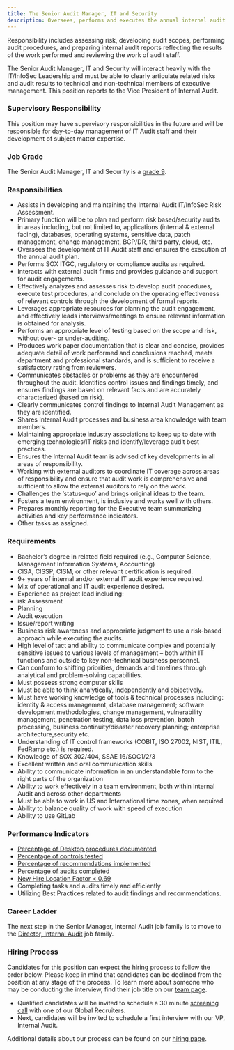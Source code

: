 ```yaml
---
title: The Senior Audit Manager, IT and Security
description: Oversees, performs and executes the annual internal audit plan of Information Technology (IT) and Information Security (InfoSec) audits.
---
```

Responsibility includes assessing risk, developing audit scopes, performing audit procedures, and preparing internal audit reports reflecting the results of the work performed and reviewing the work of audit staff.

The Senior Audit Manager, IT and Security will interact heavily with the IT/InfoSec Leadership and must be able to clearly articulate related risks and audit results to technical and non-technical members of executive management. This position reports to the Vice President of Internal Audit.

### Supervisory Responsibility

This position may have supervisory responsibilities in the future and will be responsible for day-to-day management of IT Audit staff and their development of subject matter expertise.

### Job Grade

The Senior Audit Manager, IT and Security is a [grade 9](/handbook/total-rewards/compensation/compensation-calculator/#gitlab-job-grades).

### Responsibilities

- Assists in developing and maintaining the Internal Audit IT/InfoSec Risk Assessment.
- Primary function will be to plan and perform risk based/security audits in areas including, but not limited to, applications (internal & external facing), databases, operating systems, sensitive data, patch management, change management, BCP/DR, third party, cloud, etc.
- Oversees the development of IT Audit staff and ensures the execution of the annual audit plan.
- Performs SOX ITGC, regulatory or compliance audits as required.
- Interacts with external audit firms and provides guidance and support for audit engagements.
- Effectively analyzes and assesses risk to develop audit procedures, execute test procedures, and conclude on the operating effectiveness of relevant controls through the development of formal reports.
- Leverages appropriate resources for planning the audit engagement, and effectively leads interviews/meetings to ensure relevant information is obtained for analysis.
- Performs an appropriate level of testing based on the scope and risk, without over- or under-auditing.
- Produces work paper documentation that is clear and concise, provides adequate detail of work performed and conclusions reached, meets department and professional standards, and is sufficient to receive a satisfactory rating from reviewers.
- Communicates obstacles or problems as they are encountered throughout the audit.
Identifies control issues and findings timely, and ensures findings are based on relevant facts and are accurately characterized (based on risk).
- Clearly communicates control findings to Internal Audit Management as they are identified.
- Shares Internal Audit processes and business area knowledge with team members.
- Maintaining appropriate industry associations to keep up to date with emerging technologies/IT risks and identify/leverage audit best practices.
- Ensures the Internal Audit team is advised of key developments in all areas of responsibility.
- Working with external auditors to coordinate IT coverage across areas of responsibility and ensure that audit work is comprehensive and sufficient to allow the external auditors to rely on the work.
- Challenges the ‘status-quo’ and brings original ideas to the team.
- Fosters a team environment, is inclusive and works well with others.
- Prepares monthly reporting for the Executive team summarizing activities and key performance indicators.
- Other tasks as assigned.

### Requirements

- Bachelor’s degree in related field required (e.g., Computer Science, Management Information Systems, Accounting)
- CISA, CISSP, CISM, or other relevant certification is required.
- 9+ years of internal and/or external IT audit experience required.
- Mix of operational and IT audit experience desired.
- Experience as project lead including:
- isk Assessment
- Planning
- Audit execution
- Issue/report writing
- Business risk awareness and appropriate judgment to use a risk-based approach while executing the audits.
- High level of tact and ability to communicate complex and potentially sensitive issues to various levels of management – both within IT functions and outside to key non-technical business personnel.
- Can conform to shifting priorities, demands and timelines through analytical and problem-solving capabilities.
- Must possess strong computer skills
- Must be able to think analytically, independently and objectively.
- Must have working knowledge of tools & technical processes including: identity & access management, database management; software development methodologies, change management, vulnerability management, penetration testing, data loss prevention, batch processing, business continuity/disaster recovery planning; enterprise architecture,security etc.
- Understanding of IT control frameworks (COBIT, ISO 27002, NIST, ITIL, FedRamp etc.) is required.
- Knowledge of SOX 302/404, SSAE 16/SOC1/2/3
- Excellent written and oral communication skills
- Ability to communicate information in an understandable form to the right parts of the organization
- Ability to work effectively in a team environment, both within Internal Audit and across other departments
- Must be able to work in US and International time zones, when required
- Ability to balance quality of work with speed of execution
- Ability to use GitLab

### Performance Indicators

- [Percentage of Desktop procedures documented](/handbook/internal-audit/#internal-audit-performance-measures)
- [Percentage of controls tested](/handbook/internal-audit/#internal-audit-performance-measures)
- [Percentage of recommendations implemented](/handbook/internal-audit/#internal-audit-performance-measures)
- [Percentage of audits completed](/handbook/internal-audit/#internal-audit-performance-measures)
- [New Hire Location Factor < 0.69](https://about.gitlab.com/handbook/business-technology/metrics/#new-hire-location-factor--069)
- Completing tasks and audits timely and efficiently
- Utilizing Best Practices related to audit findings and recommendations.

### Career Ladder

The next step in the Senior Manager, Internal Audit job family is to move to the [Director, Internal Audit](/job-families/finance/internal-audit/#director-internal-audit) job family.

### Hiring Process

Candidates for this position can expect the hiring process to follow the order below. Please keep in mind that candidates can be declined from the position at any stage of the process. To learn more about someone who may be conducting the interview, find their job title on our [team page](/handbook/company/team/).

- Qualified candidates will be invited to schedule a 30 minute [screening call](/handbook/hiring/interviewing/) with one of our Global Recruiters.
- Next, candidates will be invited to schedule a first interview with our VP, Internal Audit.

Additional details about our process can be found on our [hiring page](/handbook/hiring/).
